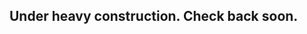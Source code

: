 <!-- README.md is generated from README.Rmd. Please edit that file -->
Under heavy construction. Check back soon.
-----------
